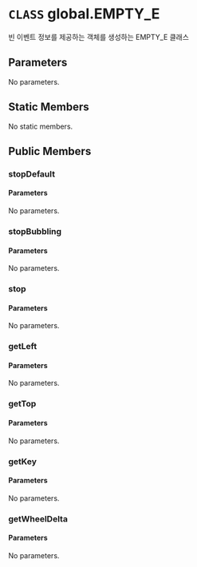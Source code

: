 # `CLASS` global.EMPTY_E
빈 이벤트 정보를 제공하는 객체를 생성하는 EMPTY_E 클래스

## Parameters
No parameters.

## Static Members
No static members.

## Public Members

### stopDefault
#### Parameters
No parameters.

### stopBubbling
#### Parameters
No parameters.

### stop
#### Parameters
No parameters.

### getLeft
#### Parameters
No parameters.

### getTop
#### Parameters
No parameters.

### getKey
#### Parameters
No parameters.

### getWheelDelta
#### Parameters
No parameters.
